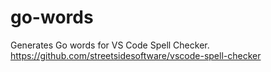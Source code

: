 # go-words

Generates Go words for VS Code Spell Checker.
https://github.com/streetsidesoftware/vscode-spell-checker
